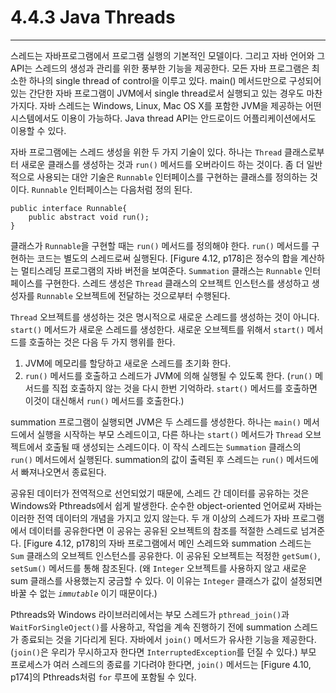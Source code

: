 # 4.4.3 Java Threads
---
스레드는 자바프로그램에서 프로그램 실행의 기본적인 모델이다. 그리고 자바 언어와 그 API는 스레드의 생성과 관리를 위한 풍부한 기능을 제공한다. 모든 자바 프로그램은 최소한 하나의 single thread of control을 이루고 있다. main() 메서드만으로 구성되어 있는 간단한 자바 프로그램이 JVM에서 single thread로서 실행되고 있는 경우도 마찬가지다. 자바 스레드는 Windows, Linux, Mac OS X를 포함한 JVM을 제공하는 어떤 시스템에서도 이용이 가능하다. Java thread API는 안드로이드 어플리케이션에서도 이용할 수 있다.

자바 프로그램에는 스레드 생성을 위한 두 가지 기술이 있다. 하나는 `Thread` 클래스로부터 새로운 클래스를 생성하는 것과 `run()` 메서드를 오버라이드 하는 것이다. 좀 더 일반적으로 사용되는 대안 기술은 `Runnable` 인터페이스를 구현하는 클래스를 정의하는 것이다. `Runnable` 인터페이스는 다음처럼 정의 된다.

    public interface Runnable{
        public abstract void run();
    }
클래스가 `Runnable`을 구현할 때는 `run()` 메서드를 정의해야 한다. `run()` 메서드를 구현하는 코드는 별도의 스레드로써 실행된다.
[Figure 4.12, p178]은 정수의 합을 계산하는 멀티스레딩 프로그램의 자바 버전을 보여준다. `Summation` 클래스는 `Runnable` 인터페이스를 구현한다. 스레드 생성은 `Thread` 클래스의 오브젝트 인스턴스를 생성하고 생성자를 `Runnable` 오브젝트에 전달하는 것으로부터 수행된다.

`Thread` 오브젝트를 생성하는 것은 명시적으로 새로운 스레드를 생성하는 것이 아니다. `start()` 메서드가 새로운 스레드를 생성한다. 새로운 오브젝트를 위해서 `start()` 메서드를 호출하는 것은 다음 두 가지 행위를 한다.
1. JVM에 메모리를 할당하고 새로운 스레드를 초기화 한다.
2. `run()` 메서드를 호출하고 스레드가 JVM에 의해 실행될 수 있도록 한다. (`run()` 메서드를 직접 호출하지 않는 것을 다시 한번 기억하라. `start()` 메서드를 호출하면 이것이 대신해서 `run()` 메서드를 호출한다.)

summation 프로그램이 실행되면 JVM은 두 스레드를 생성한다. 하나는 `main()` 메서드에서 실행을 시작하는 부모 스레드이고, 다른 하나는 `start()` 메서드가 `Thread` 오브젝트에서 호출될 때 생성되는 스레드이다. 이 작식 스레드는 `Summation` 클래스의 `run()` 메서드에서 실행된다. summation의 값이 출력된 후 스레드는 `run()` 메서드에서 빠져나오면서 종료된다.

공유된 데이터가 전역적으로 선언되었기 때문에, 스레드 간 데이터를 공유하는 것은 Windows와 Pthreads에서 쉽게 발생한다. 순수한 object-oriented 언어로써 자바는 이러한 전역 데이터의 개념을 가지고 있지 않는다. 두 개 이상의 스레드가 자바 프로그램에서 데이터를 공유한다면 이 공유는 공유된 오브젝트의 참조를 적절한 스레드로 넘겨준다. [Figure 4.12, p178]의 자바 프로그램에서 메인 스레드와 summation 스레드는 `Sum` 클래스의 오브젝트 인스턴스를 공유한다. 이 공유된 오브젝트는 적정한 `getSum()`, `setSum()` 메서드를 통해 참조된다. (왜 `Integer` 오브젝트를 사용하지 않고 새로운 sum 클래스를 사용했는지 궁금할 수 있다. 이 이유는 `Integer` 클래스가 값이 설정되면 바꿀 수 없는 *`immutable`* 이기 때문이다.)

Pthreads와 Windows 라이브러리에서는 부모 스레드가 `pthread_join()`과 `WaitForSingleOject()`를 사용하고, 작업을 계속 진행하기 전에 summation 스레드가 종료되는 것을 기다리게 된다. 자바에서 `join()` 메서드가 유사한 기능을 제공한다. (`join()`은 우리가 무시하고자 한다면 `InterruptedException`를 던질 수 있다.) 부모 프로세스가 여러 스레드의 종료를 기다려야 한다면, `join()` 메서드는 [Figure 4.10, p174]의 Pthreads처럼 `for` 루프에 포함될 수 있다.
